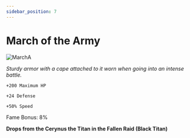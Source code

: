 ```yaml
---
sidebar_position: 7
---
```


# March of the Army

![MarchA](https://vwiki.valorserver.com/api/item/picture/march%20of%20the%20army)

<i>Sturdy armor with a cape attached to it worn when going into an intense battle.</i>

    +200 Maximum HP
    
    +24 Defense
    
    +50% Speed
    
Fame Bonus: 8%

**Drops from the Cerynus the Titan in the Fallen Raid (Black Titan)**